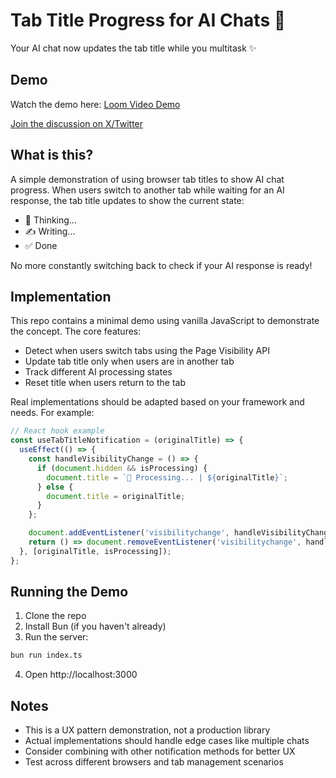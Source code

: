 # Tab Title Progress for AI Chats 🤖

Your AI chat now updates the tab title while you multitask ✨

## Demo

Watch the demo here:
[Loom Video Demo](https://www.loom.com/share/35df1834243245c3be0606c6e9b651ec?sid=04ff6050-3ced-4d1b-be24-b3a41eab4a3c)

[Join the discussion on X/Twitter](https://x.com/amanat361/status/1885491778771615990)

## What is this?

A simple demonstration of using browser tab titles to show AI chat progress. When users switch to another tab while waiting for an AI response, the tab title updates to show the current state:

- 🤔 Thinking...
- ✍️ Writing...
- ✅ Done

No more constantly switching back to check if your AI response is ready!

## Implementation

This repo contains a minimal demo using vanilla JavaScript to demonstrate the concept. The core features:

- Detect when users switch tabs using the Page Visibility API
- Update tab title only when users are in another tab
- Track different AI processing states
- Reset title when users return to the tab

Real implementations should be adapted based on your framework and needs. For example:

```javascript
// React hook example
const useTabTitleNotification = (originalTitle) => {
  useEffect(() => {
    const handleVisibilityChange = () => {
      if (document.hidden && isProcessing) {
        document.title = `🤔 Processing... | ${originalTitle}`;
      } else {
        document.title = originalTitle;
      }
    };

    document.addEventListener('visibilitychange', handleVisibilityChange);
    return () => document.removeEventListener('visibilitychange', handleVisibilityChange);
  }, [originalTitle, isProcessing]);
};
```

## Running the Demo

1. Clone the repo
2. Install Bun (if you haven't already)
3. Run the server:
```bash
bun run index.ts
```
4. Open http://localhost:3000

## Notes

- This is a UX pattern demonstration, not a production library
- Actual implementations should handle edge cases like multiple chats
- Consider combining with other notification methods for better UX
- Test across different browsers and tab management scenarios